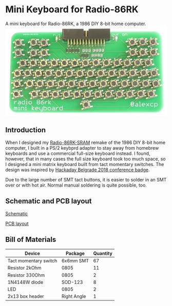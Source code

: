 # Mini Keyboard for Radio-86RK

A mini keyboard for Radio-86RK, a 1986 DIY 8-bit home computer.
![Radio-86RK Mini Keyboard](images/RK86-mini-keyboard.jpg)

## Introduction

When I designed my [Radio-86RK-SRAM](https://github.com/mac2rk/Radio-86RK-SRAM) remake of the 1986 DIY 8-bit home computer, I built in a PS/2 keybprd adapter to stay away from homebrew keyboards and use a commercial full-size keyboard instead. I found, however, that in many cases the full size keyboard took too much space, so I designed a mini matrix keyboard built from tact momentary switches. The design was inspired by [Hackaday Belgrade 2018 conference badge](https://hackaday.com/2018/05/15/retro-computer-badge-for-hackaday-belgrade-has-everything-you-wished-for-back-in-the-day/).

Due to the large number of SMT tact buttons, it is easier to solder in an SMT over or with hot air. Normal manual soldering is quite possible, too.

## Schematic and PCB layout
[Schematic](Eagle/rk86-kbd-schematic.pdf)

[PCB layout](Eagle/rk86-kbd-silk.pdf)

## Bill of Materials

Device                | Package   | Quantity
--------------------- | --------- | -------
Tact momentary switch | 6x6mm SMT | 67
Resistor 2kOhm        | 0805      | 11
Resistor 330Ohm       | 0805      | 2
1N4148W diode         | SOD-123   | 8
LED                   | 0805      | 2
2x13 box header       | Right Angle | 1